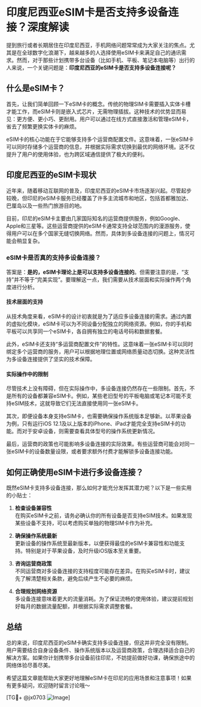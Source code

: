# 印度尼西亚eSIM卡是否支持多设备连接？深度解读

提到旅行或者长期居住在印度尼西亚，手机网络问题常常成为大家关注的焦点。尤其是在全球数字化浪潮下，越来越多的人选择使用eSIM卡来满足自己的通讯需求。然而，对于那些计划携带多台设备（比如手机、平板、笔记本电脑等）出行的人来说，一个关键问题是：**印度尼西亚的eSIM卡是否支持多设备连接呢？**

## 什么是eSIM卡？

首先，让我们简单回顾一下eSIM卡的概念。传统的物理SIM卡需要插入实体卡槽才能工作，而eSIM卡则是嵌入式芯片，无需物理插拔。这种技术的优势显而易见：更方便、更小巧、更耐用。用户可以通过在线方式直接激活和管理eSIM卡，省去了频繁更换实体卡的麻烦。

eSIM卡的核心功能在于它能够支持多个运营商配置文件。这意味着，一张eSIM卡可以同时存储多个运营商的信息，并根据实际需求切换到最优的网络环境。这不仅提升了用户的使用体验，也为跨区域通信提供了极大的便利。

## 印度尼西亚的eSIM卡现状

近年来，随着移动互联网的普及，印度尼西亚的eSIM卡市场逐渐兴起。尽管起步较晚，但印尼的eSIM卡服务已经覆盖了许多主流城市和地区，包括首都雅加达、巴厘岛以及一些热门旅游目的地。

目前，印尼的eSIM卡主要由几家国际知名的运营商提供服务，例如Google、Apple和三星等。这些运营商提供的eSIM卡通常支持全球范围内的漫游服务，使得用户可以在多个国家无缝切换网络。然而，具体到多设备连接的问题上，情况可能会稍显复杂。

### eSIM卡是否真的支持多设备连接？

答案是：**是的，eSIM卡理论上是可以支持多设备连接的**。但需要注意的是，“支持”并不等于“完美实现”。要理解这一点，我们需要从技术层面和实际操作两个角度进行分析。

#### 技术层面的支持

从技术角度来看，eSIM卡的设计初衷就是为了适应多设备连接的需求。通过内置的虚拟化模块，eSIM卡可以为不同设备分配独立的网络资源。例如，你的手机和平板可以共享同一个eSIM卡，各自拥有独立的电话号码和数据套餐。

此外，eSIM卡还支持“多运营商配置文件”的特性。这意味着一张eSIM卡可以同时绑定多个运营商的服务，用户可以根据地理位置或网络质量动态切换。这种灵活性为多设备连接提供了坚实的技术保障。

#### 实际操作中的限制

尽管技术上没有障碍，但在实际操作中，多设备连接仍然存在一些限制。首先，不是所有的设备都兼容eSIM卡。例如，某些老旧型号的平板电脑或笔记本可能不支持eSIM技术，这就导致它们无法直接使用同一张eSIM卡。

其次，即便设备本身支持eSIM卡，也需要确保操作系统版本足够新。以苹果设备为例，只有运行iOS 12.1及以上版本的iPhone、iPad才能完全支持eSIM卡的功能。而对于安卓设备，则需要查看具体型号的操作系统更新情况。

最后，运营商的政策也可能影响多设备连接的实际效果。有些运营商可能会对同一张eSIM卡的设备数量设限，或者要求额外付费才能解锁多设备连接功能。

## 如何正确使用eSIM卡进行多设备连接？

既然eSIM卡支持多设备连接，那么如何才能充分发挥其潜力呢？以下是一些实用的小贴士：

1. **检查设备兼容性**  
   在购买eSIM卡之前，请务必确认你的所有设备是否支持eSIM技术。如果发现某些设备不支持，可以考虑购买单独的物理SIM卡作为补充。

2. **确保操作系统最新**  
   更新设备的操作系统至最新版本，以便获得最佳的eSIM卡兼容性和功能支持。特别是对于苹果设备，及时升级iOS版本至关重要。

3. **咨询运营商政策**  
   不同运营商对多设备连接的支持程度可能存在差异。在购买eSIM卡时，建议先了解清楚相关条款，避免后续产生不必要的麻烦。

4. **合理规划网络资源**  
   多设备连接意味着更大的流量消耗。为了保证流畅的使用体验，建议提前规划好每月的数据流量配额，并根据实际需求调整套餐。

## 总结

总的来说，印度尼西亚的eSIM卡确实支持多设备连接，但这并非完全没有限制。用户需要结合自身设备条件、操作系统版本以及运营商政策，合理选择适合自己的解决方案。如果你计划携带多台设备前往印尼，不妨提前做好功课，确保旅途中的网络体验尽善尽美。

希望这篇文章能帮助大家更好地理解eSIM卡在印尼的应用场景和注意事项！如果有更多疑问，欢迎随时留言讨论哦～

[TG💪+ @jx0703 ![Image](https://github.com/user-attachments/assets/dbca1d08-cadb-493c-b0ec-ad6f7a83f270)]